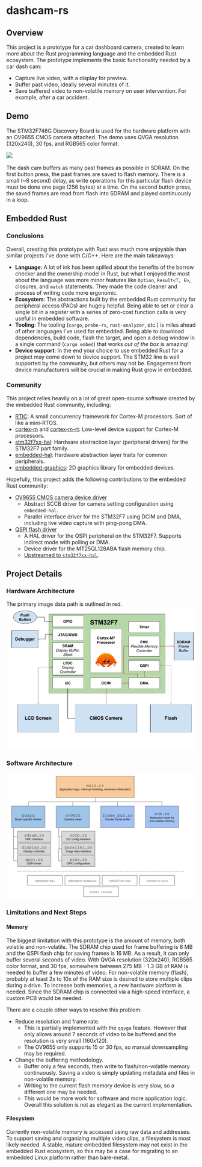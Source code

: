 # dashcam-rs

## Overview
This project is a prototype for a car dashboard camera, created to learn more about the Rust programming language and the embedded Rust ecosystem. The prototype implements the basic functionality needed by a car dash cam:
* Capture live video, with a display for preview.
* Buffer past video, ideally several minutes of it.
* Save buffered video to non-volatile memory on user intervention. For example, after a car accident.

## Demo
The STM32F746G Discovery Board is used for the hardware platform with an OV9655 CMOS camera attached. The demo uses QVGA resolution (320x240), 30 fps, and RGB565 color format.

![](img/demo.gif)

The dash cam buffers as many past frames as possible in SDRAM. On the first button press, the past frames are saved to flash memory. There is a small (~8 second) delay, as write operations for this particular flash device must be done one page (256 bytes) at a time. On the second button press, the saved frames are read from flash into SDRAM and played continuously in a loop.

## Embedded Rust

### Conclusions
Overall, creating this prototype with Rust was much more enjoyable than similar projects I've done with C/C++. Here are the main takeaways:
* __Language__: A lot of ink has been spilled about the benefits of the borrow checker and the ownership model in Rust, but what I enjoyed the most about the language was more minor features like `Option`, `Result<T, E>`, closures, and `match` statements. They made the code cleaner and process of writing code more ergonomic.
* __Ecosystem__: The abstractions built by the embedded Rust community for peripheral access (PACs) are hugely helpful. Being able to set or clear a single bit in a register with a series of zero-cost function calls is very useful in embedded software.
* __Tooling__: The tooling (`cargo`, `probe-rs`, `rust-analyzer`, etc.) is miles ahead of other languages I've used for embedded. Being able to download dependencies, build code, flash the target, and open a debug window in a single command (`cargo embed`) that works _out of the box_ is amazing!
* __Device support__: In the end your choice to use embedded Rust for a project may come down to device support. The STM32 line is well supported by the community, but others may not be. Engagement from device manufacturers will be crucial in making Rust grow in embedded.

### Community
This project relies heavily on a lot of great open-source software created by the embedded Rust community, including:
* [RTIC](https://github.com/rtic-rs/cortex-m-rtic/): A small concurrency framework for Cortex-M processors. Sort of like a mini-RTOS.
* [cortex-m](https://github.com/rust-embedded/cortex-m) and [cortex-m-rt](https://github.com/rust-embedded/cortex-m-rt): Low-level device support for Cortex-M processors.
* [stm32f7xx-hal](https://github.com/stm32-rs/stm32f7xx-hal): Hardware abstraction layer (peripheral drivers) for the STM32F7 part family.
* [embedded-hal](https://github.com/rust-embedded/embedded-hal): Hardware abstraction layer traits for common peripherals.
* [embedded-graphics](https://github.com/embedded-graphics/embedded-graphics): 2D graphics library for embedded devices.

Hopefully, this project adds the following contributions to the embedded Rust community:
* [OV9655 CMOS camera device driver](src/ov9655)
    * Abstract SCCB driver for camera setting configuration using `embedded-hal`.
    * Parallel interface driver for the STM32F7 using DCIM and DMA, including live video capture with ping-pong DMA.
* [QSPI flash driver](src/board/qspi.rs)
    * A HAL driver for the QSPI peripheral on the STM32F7. Supports indirect mode with polling or DMA.
    * Device driver for the MT25QL128ABA flash memory chip.
    * [Upstreamed to `stm32f7xx-hal`](https://github.com/stm32-rs/stm32f7xx-hal/pull/107).

## Project Details

### Hardware Architecture
The primary image data path is outlined in red.
![](img/design.jpg)

### Software Architecture
![](img/software.jpg)

### Limitations and Next Steps

#### Memory
The biggest limitation with this prototype is the amount of memory, both volatile and non-volatile. The SDRAM chip used for frame buffering is 8 MB and the QSPI flash chip for saving frames is 16 MB. As a result, it can only buffer several seconds of video. With QVGA resolution (320x240), RGB565 color format, and 30 fps, somewhere between 275 MB - 1.3 GB of RAM is needed to buffer a few minutes of video. For non-volatile memory (flash), probably at least 2x to 10x of the RAM size is desired to store multiple clips during a drive. To increase both memories, a new hardware platform is needed. Since the SDRAM chip is connected via a high-speed interface, a custom PCB would be needed.

There are a couple other ways to resolve this problem:
* Reduce resolution and frame rate.
    * This is partially implemented with the `qqvga` feature. However that only allows around 7 seconds of video to be buffered and the resolution is very small (160x120).
    * The OV9655 only supports 15 or 30 fps, so manual downsampling may be required.
* Change the buffering methodology.
    * Buffer only a few seconds, then write to flash/non-volatile memory continuously. Saving a video is simply updating metadata and files in non-volatile memory.
    * Writing to the current flash memory device is very slow, so a different one may be needed.
    * This would be more work for software and more application logic. Overall this solution is not as elegant as the current implementation.

#### Filesystem
Currently non-volatile memory is accessed using raw data and addresses. To support saving and organizing multiple video clips, a filesystem is most likely needed. A stable, mature embedded filesystem may not exist in the embedded Rust ecosystem, so this may be a case for migrating to an embedded Linux platform rather than bare-metal.
